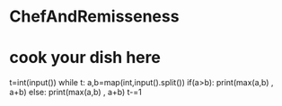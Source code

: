 # ChefAndRemisseness
# cook your dish here
t=int(input())
while t:
    a,b=map(int,input().split())
    if(a>b):
        print(max(a,b) , a+b)
    else:
        print(max(a,b) , a+b)
    t-=1
